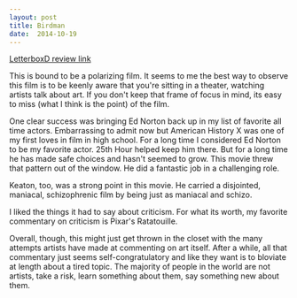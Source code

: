 ```yaml
---
layout: post
title: Birdman 
date:  2014-10-19 
---
```

 
[LetterboxD review link](http://letterboxd.com/samarthbhaskar/film/birdman/)

 This is bound to be a polarizing film. It seems to me the best way to observe this film is to be keenly aware that you're sitting in a theater, watching artists talk about art. If you don't keep that frame of focus in mind, its easy to miss (what I think is the point) of the film.

One clear success was bringing Ed Norton back up in my list of favorite all time actors. Embarrassing to admit now but American History X was one of my first loves in film in high school. For a long time I considered Ed Norton to be my favorite actor. 25th Hour helped keep him there. But for a long time he has made safe choices and hasn't seemed to grow. This movie threw that pattern out of the window. He did a fantastic job in a challenging role.

Keaton, too, was a strong point in this movie. He carried a disjointed, maniacal, schizophrenic film by being just as maniacal and schizo. 

I liked the things it had to say about criticism. For what its worth, my favorite commentary on criticism is Pixar's Ratatouille. 

Overall, though, this might just get thrown in the closet with the many attempts artists have made at commenting on art itself. After a while, all that commentary just seems self-congratulatory and like they want is to bloviate at length about a tired topic. The majority of people in the world are not artists, take a risk, learn something about them, say something new about them.
